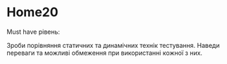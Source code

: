 # Home20
Must have рівень: 

Зроби порівняння статичних та динамічних технік тестування. 
Наведи переваги та можливі обмеження при використанні кожної з них. 
